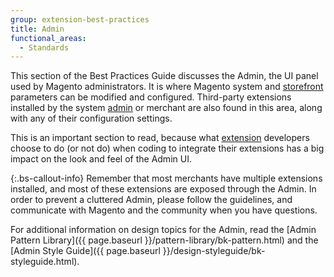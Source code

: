 ```yaml
---
group: extension-best-practices
title: Admin
functional_areas:
  - Standards
---
```


This section of the Best Practices Guide discusses the Admin, the UI panel used by Magento administrators. It is where Magento system and [storefront](https://glossary.magento.com/storefront) parameters can be modified and configured. Third-party extensions installed by the system [admin](https://glossary.magento.com/admin) or merchant are also found in this area, along with any of their configuration settings.

This is an important section to read, because what [extension](https://glossary.magento.com/extension) developers choose to do (or not do) when coding to integrate their extensions has a big impact on the look and feel of the Admin UI.

{:.bs-callout-info}
  Remember that most merchants have multiple extensions installed, and most of these extensions are exposed through the Admin. In order to prevent a cluttered Admin, please follow the guidelines, and communicate with Magento and the community when you have questions.

For additional information on design topics for the Admin, read the [Admin Pattern Library]({{ page.baseurl }}/pattern-library/bk-pattern.html) and the [Admin Style Guide]({{ page.baseurl }}/design-styleguide/bk-styleguide.html).
